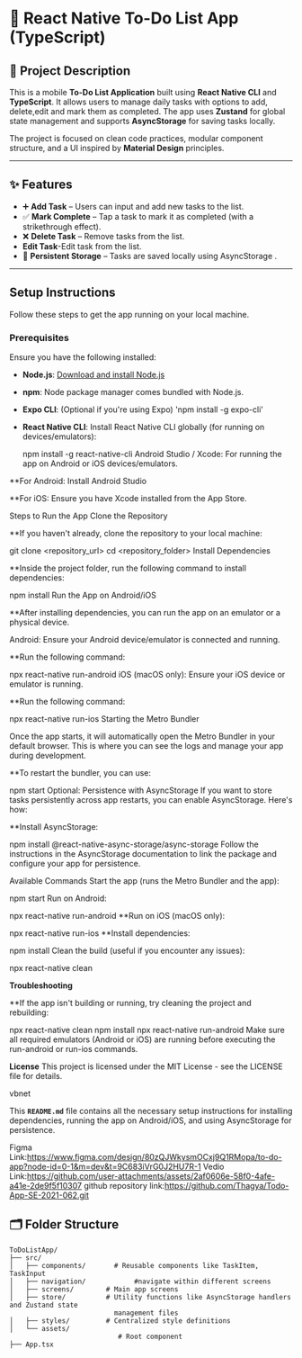 
# 📝 React Native To-Do List App (TypeScript)

## 📱 Project Description

This is a mobile **To-Do List Application** built using **React Native CLI** and **TypeScript**. It allows users to manage daily tasks with options to add, delete,edit and mark them as completed. The app uses **Zustand** for global state management and supports **AsyncStorage** for saving tasks locally.

The project is focused on clean code practices, modular component structure, and a UI inspired by **Material Design** principles.

---

## ✨ Features

- ➕ **Add Task** – Users can input and add new tasks to the list.
- ✅ **Mark Complete** – Tap a task to mark it as completed (with a strikethrough effect).
- ❌ **Delete Task** – Remove tasks from the list.
- **Edit Task**-Edit task from the list.
- 💾 **Persistent Storage** – Tasks are saved locally using AsyncStorage .

---
## Setup Instructions

Follow these steps to get the app running on your local machine.

### Prerequisites

Ensure you have the following installed:

- **Node.js**: [Download and install Node.js](https://nodejs.org/)
- **npm**: Node package manager comes bundled with Node.js.
- **Expo CLI**: (Optional if you're using Expo) 'npm install -g expo-cli'
- **React Native CLI**: Install React Native CLI globally (for running on devices/emulators):  
 
  npm install -g react-native-cli
  Android Studio / Xcode: For running the app on Android or iOS devices/emulators.

**For Android: Install Android Studio

**For iOS: Ensure you have Xcode installed from the App Store.

Steps to Run the App
Clone the Repository

**If you haven't already, clone the repository to your local machine:

git clone <repository_url>
cd <repository_folder>
Install Dependencies

**Inside the project folder, run the following command to install dependencies:

npm install
Run the App on Android/iOS

**After installing dependencies, you can run the app on an emulator or a physical device.

Android:
Ensure your Android device/emulator is connected and running.

**Run the following command:

npx react-native run-android
iOS (macOS only):
Ensure your iOS device or emulator is running.

**Run the following command:

npx react-native run-ios
Starting the Metro Bundler

Once the app starts, it will automatically open the Metro Bundler in your default browser. This is where you can see the logs and manage your app during development.

**To restart the bundler, you can use:

npm start
Optional: Persistence with AsyncStorage
If you want to store tasks persistently across app restarts, you can enable AsyncStorage. Here's how:

**Install AsyncStorage:

npm install @react-native-async-storage/async-storage
Follow the instructions in the AsyncStorage documentation to link the package and configure your app for persistence.

Available Commands
Start the app (runs the Metro Bundler and the app):

npm start
Run on Android:

npx react-native run-android
**Run on iOS (macOS only):

npx react-native run-ios
**Install dependencies:

npm install
Clean the build (useful if you encounter any issues):

npx react-native clean

**Troubleshooting**

**If the app isn't building or running, try cleaning the project and rebuilding:

npx react-native clean
npm install
npx react-native run-android
Make sure all required emulators (Android or iOS) are running before executing the run-android or run-ios commands.

**License**
This project is licensed under the MIT License - see the LICENSE file for details.

vbnet

This **`README.md`** file contains all the necessary setup instructions for installing dependencies, running the app on Android/iOS, and using AsyncStorage for persistence. 

   Figma Link:https://www.figma.com/design/80zQJWkysmOCxj9Q1RMopa/to-do-app?node-id=0-1&m=dev&t=9C683iVrG0J2HU7R-1
   Vedio Link:https://github.com/user-attachments/assets/2af0606e-58f0-4afe-a41e-2de9f5f10307
   github repository link:https://github.com/Thagya/Todo-App-SE-2021-062.git

## 🗂 Folder Structure

```plaintext
ToDoListApp/
├── src/
│   ├── components/       # Reusable components like TaskItem, TaskInput
│   ├── navigation/            #navigate within different screens
│   ├── screens/        # Main app screens 
│   ├── store/          # Utility functions like AsyncStorage handlers and Zustand state 
                          management files
│   ├── styles/         # Centralized style definitions
│   └── assets/
                           # Root component
├── App.tsx  

